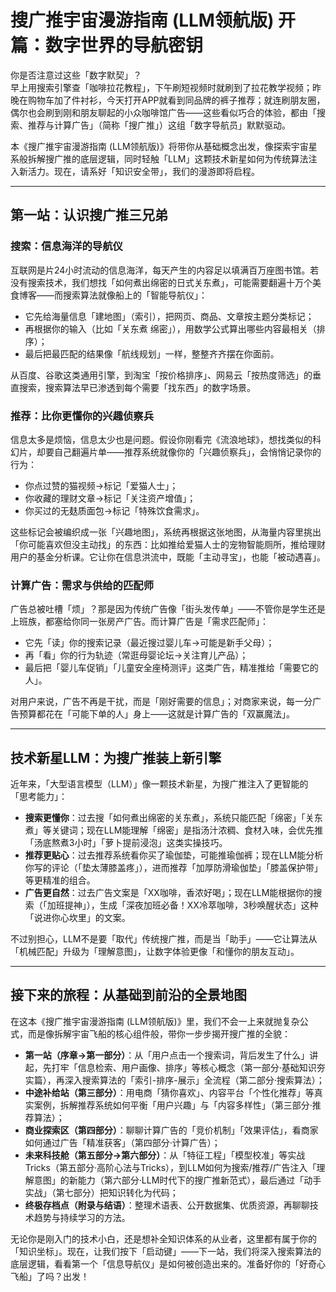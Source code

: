 # 搜广推宇宙漫游指南 (LLM领航版) 开篇：数字世界的导航密钥

你是否注意过这些「数字默契」？  
早上用搜索引擎查「咖啡拉花教程」，下午刷短视频时就刷到了拉花教学视频；昨晚在购物车加了件衬衫，今天打开APP就看到同品牌的裤子推荐；就连刷朋友圈，偶尔也会刷到刚和朋友聊起的小众咖啡馆广告——这些看似巧合的体验，都由「搜索、推荐与计算广告」（简称「搜广推」）这组「数字导航员」默默驱动。  

本《搜广推宇宙漫游指南 (LLM领航版)》将带你从基础概念出发，像探索宇宙星系般拆解搜广推的底层逻辑，同时轻触「LLM」这颗技术新星如何为传统算法注入新活力。现在，请系好「知识安全带」，我们的漫游即将启程。

---

## 第一站：认识搜广推三兄弟

### 搜索：信息海洋的导航仪  
互联网是片24小时流动的信息海洋，每天产生的内容足以填满百万座图书馆。若没有搜索技术，我们想找「如何煮出绵密的日式关东煮」，可能需要翻遍十万个美食博客——而搜索算法就像船上的「智能导航仪」：  
- 它先给海量信息「建地图」（索引），把网页、商品、文章按主题分类标记；  
- 再根据你的输入（比如「关东煮 绵密」），用数学公式算出哪些内容最相关（排序）；  
- 最后把最匹配的结果像「航线规划」一样，整整齐齐摆在你面前。  

从百度、谷歌这类通用引擎，到淘宝「按价格排序」、网易云「按热度筛选」的垂直搜索，搜索算法早已渗透到每个需要「找东西」的数字场景。

### 推荐：比你更懂你的兴趣侦察兵  
信息太多是烦恼，信息太少也是问题。假设你刚看完《流浪地球》，想找类似的科幻片，却要自己翻遍片单——推荐系统就像你的「兴趣侦察兵」，会悄悄记录你的行为：  
- 你点过赞的猫视频→标记「爱猫人士」；  
- 你收藏的理财文章→标记「关注资产增值」；  
- 你买过的无麸质面包→标记「特殊饮食需求」。  

这些标记会被编织成一张「兴趣地图」，系统再根据这张地图，从海量内容里挑出「你可能喜欢但没主动找」的东西：比如推给爱猫人士的宠物智能厕所，推给理财用户的基金分析课。它让你在信息洪流中，既能「主动寻宝」，也能「被动遇喜」。

### 计算广告：需求与供给的匹配师  
广告总被吐槽「烦」？那是因为传统广告像「街头发传单」——不管你是学生还是上班族，都塞给你同一张房产广告。而计算广告是「需求匹配师」：  
- 它先「读」你的搜索记录（最近搜过婴儿车→可能是新手父母）；  
- 再「看」你的行为轨迹（常逛母婴论坛→关注育儿产品）；  
- 最后把「婴儿车促销」「儿童安全座椅测评」这类广告，精准推给「需要它的人」。  

对用户来说，广告不再是干扰，而是「刚好需要的信息」；对商家来说，每一分广告预算都花在「可能下单的人」身上——这就是计算广告的「双赢魔法」。

---

## 技术新星LLM：为搜广推装上新引擎  
近年来，「大型语言模型（LLM）」像一颗技术新星，为搜广推注入了更智能的「思考能力」：  
- **搜索更懂你**：过去搜「如何煮出绵密的关东煮」，系统只能匹配「绵密」「关东煮」等关键词；现在LLM能理解「绵密」是指汤汁浓稠、食材入味，会优先推「汤底熬煮3小时」「萝卜提前浸泡」这类实操技巧。  
- **推荐更贴心**：过去推荐系统看你买了瑜伽垫，可能推瑜伽裤；现在LLM能分析你写的评论（「垫太薄膝盖疼」），进而推荐「加厚防滑瑜伽垫」「膝盖保护带」等更精准的组合。  
- **广告更自然**：过去广告文案是「XX咖啡，香浓好喝」；现在LLM能根据你的搜索（「加班提神」），生成「深夜加班必备！XX冷萃咖啡，3秒唤醒状态」这种「说进你心坎里」的文案。  

不过别担心，LLM不是要「取代」传统搜广推，而是当「助手」——它让算法从「机械匹配」升级为「理解意图」，让数字体验更像「和懂你的朋友互动」。

---

## 接下来的旅程：从基础到前沿的全景地图  
在这本《搜广推宇宙漫游指南 (LLM领航版)》里，我们不会一上来就抛复杂公式，而是像拆解宇宙飞船的核心组件般，带你一步步揭开搜广推的全貌：  

- **第一站（序章→第一部分）**：从「用户点击一个搜索词，背后发生了什么」讲起，先打牢「信息检索、用户画像、排序」等核心概念（第一部分·基础知识夯实篇），再深入搜索算法的「索引-排序-展示」全流程（第二部分·搜索算法）；  
- **中途补给站（第三部分）**：用电商「猜你喜欢」、内容平台「个性化推荐」等真实案例，拆解推荐系统如何平衡「用户兴趣」与「内容多样性」（第三部分·推荐算法）；  
- **商业探索区（第四部分）**：聊聊计算广告的「竞价机制」「效果评估」，看商家如何通过广告「精准获客」（第四部分·计算广告）；  
- **未来科技舱（第五部分→第六部分）**：从「特征工程」「模型校准」等实战Tricks（第五部分·高阶心法与Tricks），到LLM如何为搜索/推荐/广告注入「理解意图」的新能力（第六部分·LLM时代下的搜广推新范式），最后通过「动手实战」（第七部分）把知识转化为代码；  
- **终极存档点（附录与结语）**：整理术语表、公开数据集、优质资源，再聊聊技术趋势与持续学习的方法。  

无论你是刚入门的技术小白，还是想补全知识体系的从业者，这里都有属于你的「知识坐标」。现在，让我们按下「启动键」——下一站，我们将深入搜索算法的底层逻辑，看看第一个「信息导航仪」是如何被创造出来的。准备好你的「好奇心飞船」了吗？出发！